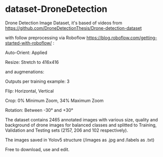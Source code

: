 # dataset-DroneDetection

Drone Detection Image Dataset, it's based of videos from https://github.com/DroneDetectionThesis/Drone-detection-dataset


with follow preprocessing via Roboflow https://blog.roboflow.com/getting-started-with-roboflow/ :

Auto-Orient: Applied

Resize: Stretch to 416x416


and augmenations:


Outputs per training example: 3

Flip: Horizontal, Vertical

Crop: 0% Minimum Zoom, 34% Maximum Zoom

Rotation: Between -30° and +30°


The dataset contains 2465 annotated images with various size, quality and background of drone images for balanced classes and splitted to Training, Validation and Testing sets (2157, 206 and 102 respectively).

The images saved in Yolov5 structure (/images as .jpg and  /labels as .txt)

Free to download, use and edit.
